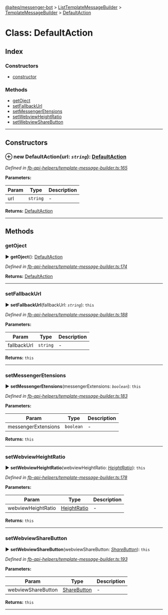 [@aiteq/messenger-bot](../README.md) > [ListTemplateMessageBuilder](../classes/listtemplatemessagebuilder.md) > [TemplateMessageBuilder](../modules/listtemplatemessagebuilder.templatemessagebuilder.md) > [DefaultAction](../classes/listtemplatemessagebuilder.templatemessagebuilder.defaultaction.md)



# Class: DefaultAction

## Index

### Constructors

* [constructor](listtemplatemessagebuilder.templatemessagebuilder.defaultaction.md#constructor)


### Methods

* [getOject](listtemplatemessagebuilder.templatemessagebuilder.defaultaction.md#getoject)
* [setFallbackUrl](listtemplatemessagebuilder.templatemessagebuilder.defaultaction.md#setfallbackurl)
* [setMessengerEtensions](listtemplatemessagebuilder.templatemessagebuilder.defaultaction.md#setmessengeretensions)
* [setWebviewHeightRatio](listtemplatemessagebuilder.templatemessagebuilder.defaultaction.md#setwebviewheightratio)
* [setWebviewShareButton](listtemplatemessagebuilder.templatemessagebuilder.defaultaction.md#setwebviewsharebutton)



---
## Constructors
<a id="constructor"></a>


### ⊕ **new DefaultAction**(url: *`string`*): [DefaultAction](listtemplatemessagebuilder.templatemessagebuilder.defaultaction.md)



*Defined in [fb-api-helpers/template-message-builder.ts:165](https://github.com/aiteq/messenger-bot/blob/a540dbb/src/fb-api-helpers/template-message-builder.ts#L165)*



**Parameters:**

| Param | Type | Description |
| ------ | ------ | ------ |
| url | `string`   |  - |





**Returns:** [DefaultAction](listtemplatemessagebuilder.templatemessagebuilder.defaultaction.md)

---


## Methods
<a id="getoject"></a>

###  getOject

► **getOject**(): [DefaultAction](../interfaces/send.defaultaction.md)




*Defined in [fb-api-helpers/template-message-builder.ts:174](https://github.com/aiteq/messenger-bot/blob/a540dbb/src/fb-api-helpers/template-message-builder.ts#L174)*





**Returns:** [DefaultAction](../interfaces/send.defaultaction.md)





___

<a id="setfallbackurl"></a>

###  setFallbackUrl

► **setFallbackUrl**(fallbackUrl: *`string`*): `this`




*Defined in [fb-api-helpers/template-message-builder.ts:188](https://github.com/aiteq/messenger-bot/blob/a540dbb/src/fb-api-helpers/template-message-builder.ts#L188)*



**Parameters:**

| Param | Type | Description |
| ------ | ------ | ------ |
| fallbackUrl | `string`   |  - |





**Returns:** `this`





___

<a id="setmessengeretensions"></a>

###  setMessengerEtensions

► **setMessengerEtensions**(messengerExtensions: *`boolean`*): `this`




*Defined in [fb-api-helpers/template-message-builder.ts:183](https://github.com/aiteq/messenger-bot/blob/a540dbb/src/fb-api-helpers/template-message-builder.ts#L183)*



**Parameters:**

| Param | Type | Description |
| ------ | ------ | ------ |
| messengerExtensions | `boolean`   |  - |





**Returns:** `this`





___

<a id="setwebviewheightratio"></a>

###  setWebviewHeightRatio

► **setWebviewHeightRatio**(webviewHeightRatio: *[HeightRatio](../modules/webview.heightratio.md)*): `this`




*Defined in [fb-api-helpers/template-message-builder.ts:178](https://github.com/aiteq/messenger-bot/blob/a540dbb/src/fb-api-helpers/template-message-builder.ts#L178)*



**Parameters:**

| Param | Type | Description |
| ------ | ------ | ------ |
| webviewHeightRatio | [HeightRatio](../modules/webview.heightratio.md)   |  - |





**Returns:** `this`





___

<a id="setwebviewsharebutton"></a>

###  setWebviewShareButton

► **setWebviewShareButton**(webviewShareButton: *[ShareButton](../modules/webview.sharebutton.md)*): `this`




*Defined in [fb-api-helpers/template-message-builder.ts:193](https://github.com/aiteq/messenger-bot/blob/a540dbb/src/fb-api-helpers/template-message-builder.ts#L193)*



**Parameters:**

| Param | Type | Description |
| ------ | ------ | ------ |
| webviewShareButton | [ShareButton](../modules/webview.sharebutton.md)   |  - |





**Returns:** `this`





___


